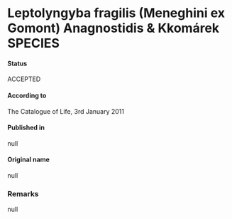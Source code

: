 Leptolyngyba fragilis (Meneghini ex Gomont) Anagnostidis & Kkomárek SPECIES
=======

#### Status
ACCEPTED

#### According to
The Catalogue of Life, 3rd January 2011

#### Published in
null

#### Original name
null

### Remarks
null